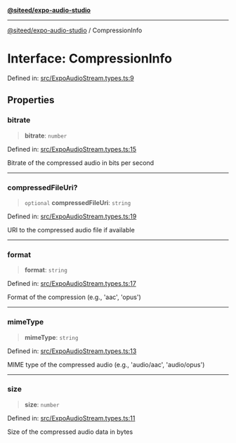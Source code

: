 [**@siteed/expo-audio-studio**](../README.md)

***

[@siteed/expo-audio-studio](../README.md) / CompressionInfo

# Interface: CompressionInfo

Defined in: [src/ExpoAudioStream.types.ts:9](https://github.com/deeeed/expo-audio-stream/blob/34c8c0f2f587ecde9adf97c539289b128f0bccc1/packages/expo-audio-studio/src/ExpoAudioStream.types.ts#L9)

## Properties

### bitrate

> **bitrate**: `number`

Defined in: [src/ExpoAudioStream.types.ts:15](https://github.com/deeeed/expo-audio-stream/blob/34c8c0f2f587ecde9adf97c539289b128f0bccc1/packages/expo-audio-studio/src/ExpoAudioStream.types.ts#L15)

Bitrate of the compressed audio in bits per second

***

### compressedFileUri?

> `optional` **compressedFileUri**: `string`

Defined in: [src/ExpoAudioStream.types.ts:19](https://github.com/deeeed/expo-audio-stream/blob/34c8c0f2f587ecde9adf97c539289b128f0bccc1/packages/expo-audio-studio/src/ExpoAudioStream.types.ts#L19)

URI to the compressed audio file if available

***

### format

> **format**: `string`

Defined in: [src/ExpoAudioStream.types.ts:17](https://github.com/deeeed/expo-audio-stream/blob/34c8c0f2f587ecde9adf97c539289b128f0bccc1/packages/expo-audio-studio/src/ExpoAudioStream.types.ts#L17)

Format of the compression (e.g., 'aac', 'opus')

***

### mimeType

> **mimeType**: `string`

Defined in: [src/ExpoAudioStream.types.ts:13](https://github.com/deeeed/expo-audio-stream/blob/34c8c0f2f587ecde9adf97c539289b128f0bccc1/packages/expo-audio-studio/src/ExpoAudioStream.types.ts#L13)

MIME type of the compressed audio (e.g., 'audio/aac', 'audio/opus')

***

### size

> **size**: `number`

Defined in: [src/ExpoAudioStream.types.ts:11](https://github.com/deeeed/expo-audio-stream/blob/34c8c0f2f587ecde9adf97c539289b128f0bccc1/packages/expo-audio-studio/src/ExpoAudioStream.types.ts#L11)

Size of the compressed audio data in bytes
